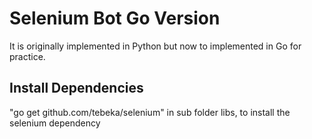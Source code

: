 # Selenium Bot Go Version

It is originally implemented in Python but now to implemented in Go for practice.

## Install Dependencies
"go get github.com/tebeka/selenium" 
in sub folder libs, to install the selenium dependency

